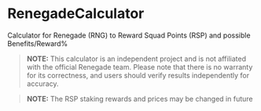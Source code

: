 # RenegadeCalculator
Calculator for Renegade (RNG) to Reward Squad Points (RSP) and possible Benefits/Reward%


> **NOTE:** This calculator is an independent project and is not affiliated with the official Renegade team. Please note that there is no warranty for its correctness, and users should verify results independently for accuracy.

> **NOTE:** The RSP staking rewards and prices may be changed in future

